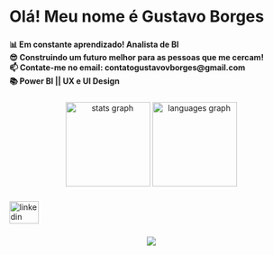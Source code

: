 <h1 align="left">Olá! Meu nome é Gustavo Borges</h1>

###
<h4 align="left">📊 Em constante aprendizado! Analista de BI<br>😎 Construindo um futuro melhor para as pessoas que me cercam!<br>📫 Contate-me no email: contatogustavovborges@gmail.com<br>📚 Power BI || UX e UI Design</h4>

###
###
<div align="center">
  <img src="https://github-readme-stats.vercel.app/api?hide_title=false&hide_rank=false&show_icons=true&include_all_commits=true&count_private=true&disable_animations=false&theme=merko&locale=pt-br&hide_border=false&username=gustavoviaborges" height="150" alt="stats graph"  />
  <img src="https://github-readme-stats.vercel.app/api/top-langs?locale=pt-br&hide_title=false&layout=compact&card_width=320&langs_count=5&theme=merko&hide_border=false&username=gustavoviaborges" height="150" alt="languages graph"  />
</div>

###
###
<div align='left'>
  <a href="https://www.linkedin.com/in/gustavo-viana-borges-3a288a22b/" target="_blank">
    <img src='https://raw.githubusercontent.com/maurodesouza/profile-readme-generator/master/src/assets/icons/social/linkedin/default.svg' width='52' height='40' alt='linkedin logo'>
  </a>
</div>

###
<div align="center">
  <img src="https://profile-counter.glitch.me/Vugz/count.svg?"  />
</div>

###
